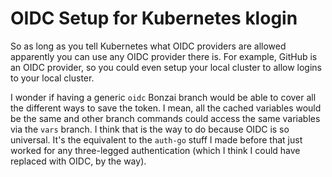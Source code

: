 # OIDC Setup for Kubernetes klogin

So as long as you tell Kubernetes what OIDC providers are allowed
apparently you can use any OIDC provider there is. For example, GitHub
is an OIDC provider, so you could even setup your local cluster to allow
logins to your local cluster.

I wonder if having a generic `oidc` Bonzai branch would be able to cover
all the different ways to save the token. I mean, all the cached
variables would be the same and other branch commands could access the
same variables via the `vars` branch. I think that is the way to do
because OIDC is so universal. It's the equivalent to the `auth-go` stuff
I made before that just worked for any three-legged authentication
(which I think I could have replaced with OIDC, by the way).

